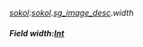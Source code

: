 _[sokol](../../modules/sokol/sokol-module.md):[sokol](../../modules/sokol/sokol-module.md).[sg\_image\_desc](../../modules/sokol/sokol-sg_image_desc.md).width_
##### Field width:[Int](../../modules/wonkey/wonkey-types-int.md)
